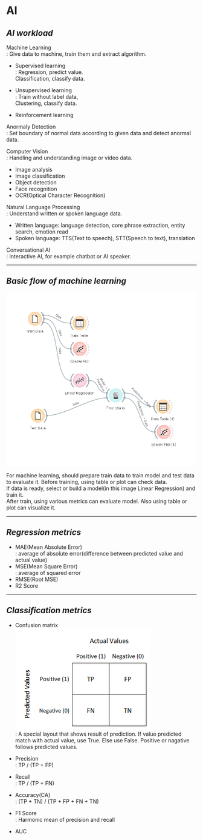 # **AI**
## *AI workload*
Machine Learning   
: Give data to machine, train them and extract algorithm.
- Supervised learning   
: Regression, predict value.   
Classification, classify data.

- Unsupervised learning   
: Train without label data,   
Clustering, classify data.

- Reinforcement learning

Anormaly Detection   
: Set boundary of normal data according to given data and detect anormal data.   

Computer Vision   
: Handling and understanding image or video data.   
- Image analysis   
- Image classification
- Object detection
- Face recognition
- OCR(Optical Character Recognition)

Natural Language Processing   
: Understand written or spoken language data.
- Written language: language detection, core phrase extraction, entity search, emotion read
- Spoken language: TTS(Text to speech), STT(Speech to text), translation

Conversational AI   
: Interactive AI, for example chatbot or AI speaker.

---
## *Basic flow of machine learning*

![](orange1.png)

For machine learning, should prepare train data to train model and test data to evaluate it. Before training, using table or plot can check data.   
If data is ready, select or build a model(in this image Linear Regression) and train it.   
After train, using various metrics can evaluate model. Also using table or plot can visualize it.

---
## *Regression metrics*
- MAE(Mean Absolute Error)   
: average of absolute error(difference between predicted value and actual value)   
- MSE(Mean Square Error)   
: average of squared error
- RMSE(Root MSE)
- R2 Score

---
## *Classification metrics*
- Confusion matrix   
![](matrix.png)   
: A special layout that shows result of prediction. If value predicted match with actual value, use True. Else use False. Positive or nagative follows predicted values.

- Precision   
: TP / (TP + FP)
- Recall   
: TP / (TP + FN)   
- Accuracy(CA)   
: (TP + TN) / (TP + FP + FN + TN)   
- F1 Score   
: Harmonic mean of precision and recall   
- AUC   